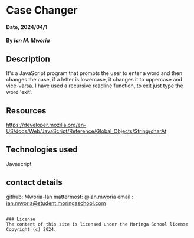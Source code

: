 # Case Changer

#### Date, 2024/04/1

#### By *Ian M. Mworia*

## Description
It's a JavaScript program that prompts the user to enter a word and then changes the case, if a letter is lowercase, it changes it to uppercase and vice-varsa.
I have used a recursive readline function, to exit just type the word 'exit'.

## Resources 
https://developer.mozilla.org/en-US/docs/Web/JavaScript/Reference/Global_Objects/String/charAt


## Technologies used
Javascript

## contact details
github: Mworia-Ian
mattermost: @ian.mworia
email : ian.mworia@student.moringaschool.com

```

### License
The content of this site is licensed under the Moringa School license
Copyright (c) 2024.